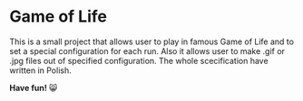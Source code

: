 # Game of Life
This is a small project that allows user to play in famous Game of Life and to set a special configuration for each run.
Also it allows user to make .gif or .jpg files out of specified configuration. The whole scecification have written in Polish.

**Have fun!** 😸
